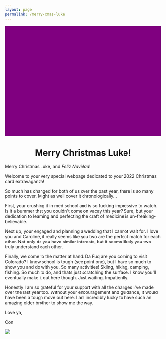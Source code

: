 ```yaml
---
layout: page
permalink: /merry-xmas-luke
---
```

<style>
#bannerimage {
  width: 100%;
  background-image: url(https://img.freepik.com/free-vector/gradient-happy-holidays-horizontal-banner_23-2149193534.jpg?w=1380&t=st=1671671371~exp=1671671971~hmac=ae41daa92ff541a3297bfa68b12a353291579995d302d94a343a989f7e607e11);
  height:355px;
  background-color: purple;
  background-position: center;
}
</style>

<div id="bannerimage"></div>

<h1 style="text-align:center">Merry Christmas Luke!</h1>

Merry Christmas Luke, and _Feliz Navidad_!

Welcome to your very special webpage dedicated to your 2022 Christmas card extravaganza! 

So much has changed for both of us over the past year, there is so many points to cover. Might as well cover it chronologically... 

First, your crushing it in med school and is so fucking impressive to watch. Is it a bummer that you couldn't come on vacay this year? Sure, but your dedication to learning and perfecting the craft of medicine is un-freaking-believable.

Next up, your engaged and planning a wedding that I cannot wait for. I love you and Caroline, it really seems like you two are the perfect match for each other. Not only do you have similar interests, but it seems likely you two truly understand each other. 

Finally, we come to the matter at hand. Da Fuq are you coming to visit Colorado? I know school is tough (see point one), but I have so much to show you and do with you. So many activities! Skiing, hiking, camping, fishing. So much to do, and thats just scratching the surface. I know you'll eventually make it out here though. Just waiting. Impatiently.

Honestly I am so grateful for your support with all the changes I've made over the last year too. Without your encouragement and guidance, it would have been a tough move out here. I am incredibly lucky to have such an amazing older brother to show me the way. 

Love ya, 

Con

![](assets/luke.jpg)
